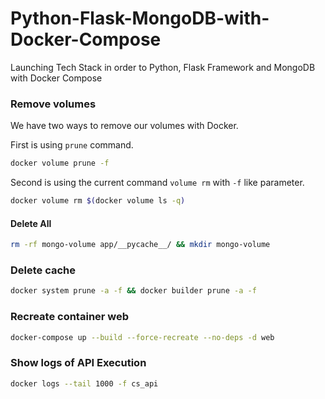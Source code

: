 # Python-Flask-MongoDB-with-Docker-Compose
Launching Tech Stack in order to Python, Flask Framework and MongoDB with Docker Compose



### Remove volumes
We have two ways to remove our volumes with Docker.

First is using `prune` command.

```bash
docker volume prune -f
```

Second is using the current command `volume rm` with `-f` like parameter.

```bash
docker volume rm $(docker volume ls -q)
```

#### Delete All

```bash
rm -rf mongo-volume app/__pycache__/ && mkdir mongo-volume
```

### Delete cache

```bash
docker system prune -a -f && docker builder prune -a -f
```

### Recreate container web

```bash
docker-compose up --build --force-recreate --no-deps -d web
```

### Show logs of API Execution

```bash
docker logs --tail 1000 -f cs_api
```